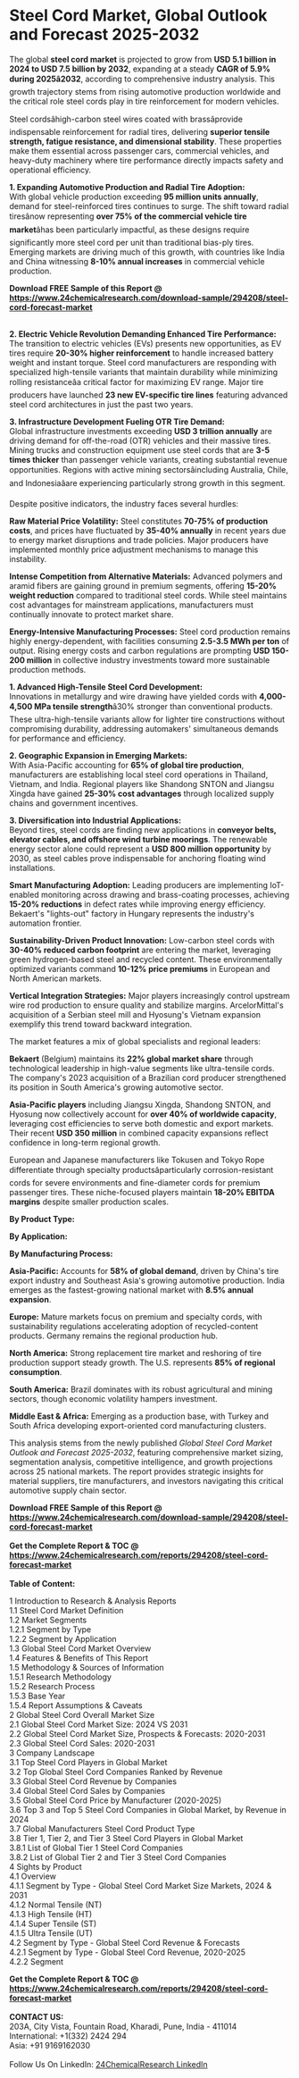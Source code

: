<h1>Steel Cord Market, Global Outlook and Forecast 2025-2032</h1><p>The global <strong>steel cord market</strong> is projected to grow from <strong>USD 5.1 billion in 2024 to USD 7.5 billion by 2032</strong>, expanding at a steady <strong>CAGR of 5.9% during 2025â2032</strong>, according to comprehensive industry analysis. This growth trajectory stems from rising automotive production worldwide and the critical role steel cords play in tire reinforcement for modern vehicles.</p><p>Steel cordsâhigh-carbon steel wires coated with brassâprovide indispensable reinforcement for radial tires, delivering <strong>superior tensile strength, fatigue resistance, and dimensional stability</strong>. These properties make them essential across passenger cars, commercial vehicles, and heavy-duty machinery where tire performance directly impacts safety and operational efficiency.</p><p><strong>1. Expanding Automotive Production and Radial Tire Adoption:</strong><br>
With global vehicle production exceeding <strong>95 million units annually</strong>, demand for steel-reinforced tires continues to surge. The shift toward radial tiresânow representing <strong>over 75% of the commercial vehicle tire market</strong>âhas been particularly impactful, as these designs require significantly more steel cord per unit than traditional bias-ply tires. Emerging markets are driving much of this growth, with countries like India and China witnessing <strong>8-10% annual increases</strong> in commercial vehicle production.</p><div><b>Download FREE Sample of this Report @ 
            <a href="https://www.24chemicalresearch.com/download-sample/294208/steel-cord-forecast-market">
            https://www.24chemicalresearch.com/download-sample/294208/steel-cord-forecast-market</a></b></div><br><p><strong>2. Electric Vehicle Revolution Demanding Enhanced Tire Performance:</strong><br>
The transition to electric vehicles (EVs) presents new opportunities, as EV tires require <strong>20-30% higher reinforcement</strong> to handle increased battery weight and instant torque. Steel cord manufacturers are responding with specialized high-tensile variants that maintain durability while minimizing rolling resistanceâa critical factor for maximizing EV range. Major tire producers have launched <strong>23 new EV-specific tire lines</strong> featuring advanced steel cord architectures in just the past two years.</p><p><strong>3. Infrastructure Development Fueling OTR Tire Demand:</strong><br>
Global infrastructure investments exceeding <strong>USD 3 trillion annually</strong> are driving demand for off-the-road (OTR) vehicles and their massive tires. Mining trucks and construction equipment use steel cords that are <strong>3-5 times thicker</strong> than passenger vehicle variants, creating substantial revenue opportunities. Regions with active mining sectorsâincluding Australia, Chile, and Indonesiaâare experiencing particularly strong growth in this segment.</p><p>Despite positive indicators, the industry faces several hurdles:</p><p><strong>Raw Material Price Volatility:</strong> Steel constitutes <strong>70-75% of production costs</strong>, and prices have fluctuated by <strong>35-40% annually</strong> in recent years due to energy market disruptions and trade policies. Major producers have implemented monthly price adjustment mechanisms to manage this instability.</p><p><strong>Intense Competition from Alternative Materials:</strong> Advanced polymers and aramid fibers are gaining ground in premium segments, offering <strong>15-20% weight reduction</strong> compared to traditional steel cords. While steel maintains cost advantages for mainstream applications, manufacturers must continually innovate to protect market share.</p><p><strong>Energy-Intensive Manufacturing Processes:</strong> Steel cord production remains highly energy-dependent, with facilities consuming <strong>2.5-3.5 MWh per ton</strong> of output. Rising energy costs and carbon regulations are prompting <strong>USD 150-200 million</strong> in collective industry investments toward more sustainable production methods.</p><p><strong>1. Advanced High-Tensile Steel Cord Development:</strong><br>
Innovations in metallurgy and wire drawing have yielded cords with <strong>4,000-4,500 MPa tensile strength</strong>â30% stronger than conventional products. These ultra-high-tensile variants allow for lighter tire constructions without compromising durability, addressing automakers' simultaneous demands for performance and efficiency.</p><p><strong>2. Geographic Expansion in Emerging Markets:</strong><br>
With Asia-Pacific accounting for <strong>65% of global tire production</strong>, manufacturers are establishing local steel cord operations in Thailand, Vietnam, and India. Regional players like Shandong SNTON and Jiangsu Xingda have gained <strong>25-30% cost advantages</strong> through localized supply chains and government incentives.</p><p><strong>3. Diversification into Industrial Applications:</strong><br>
Beyond tires, steel cords are finding new applications in <strong>conveyor belts, elevator cables, and offshore wind turbine moorings</strong>. The renewable energy sector alone could represent a <strong>USD 800 million opportunity</strong> by 2030, as steel cables prove indispensable for anchoring floating wind installations.</p><p><strong>Smart Manufacturing Adoption:</strong> Leading producers are implementing IoT-enabled monitoring across drawing and brass-coating processes, achieving <strong>15-20% reductions</strong> in defect rates while improving energy efficiency. Bekaert's "lights-out" factory in Hungary represents the industry's automation frontier.</p><p><strong>Sustainability-Driven Product Innovation:</strong> Low-carbon steel cords with <strong>30-40% reduced carbon footprint</strong> are entering the market, leveraging green hydrogen-based steel and recycled content. These environmentally optimized variants command <strong>10-12% price premiums</strong> in European and North American markets.</p><p><strong>Vertical Integration Strategies:</strong> Major players increasingly control upstream wire rod production to ensure quality and stabilize margins. ArcelorMittal's acquisition of a Serbian steel mill and Hyosung's Vietnam expansion exemplify this trend toward backward integration.</p><p>The market features a mix of global specialists and regional leaders:</p><p><strong>Bekaert</strong> (Belgium) maintains its <strong>22% global market share</strong> through technological leadership in high-value segments like ultra-tensile cords. The company's 2023 acquisition of a Brazilian cord producer strengthened its position in South America's growing automotive sector.</p><p><strong>Asia-Pacific players</strong> including Jiangsu Xingda, Shandong SNTON, and Hyosung now collectively account for <strong>over 40% of worldwide capacity</strong>, leveraging cost efficiencies to serve both domestic and export markets. Their recent <strong>USD 350 million</strong> in combined capacity expansions reflect confidence in long-term regional growth.</p><p>European and Japanese manufacturers like Tokusen and Tokyo Rope differentiate through specialty productsâparticularly corrosion-resistant cords for severe environments and fine-diameter cords for premium passenger tires. These niche-focused players maintain <strong>18-20% EBITDA margins</strong> despite smaller production scales.</p><p><strong>By Product Type:</strong></p><p><strong>By Application:</strong></p><p><strong>By Manufacturing Process:</strong></p><p><strong>Asia-Pacific:</strong> Accounts for <strong>58% of global demand</strong>, driven by China's tire export industry and Southeast Asia's growing automotive production. India emerges as the fastest-growing national market with <strong>8.5% annual expansion</strong>.</p><p><strong>Europe:</strong> Mature markets focus on premium and specialty cords, with sustainability regulations accelerating adoption of recycled-content products. Germany remains the regional production hub.</p><p><strong>North America:</strong> Strong replacement tire market and reshoring of tire production support steady growth. The U.S. represents <strong>85% of regional consumption</strong>.</p><p><strong>South America:</strong> Brazil dominates with its robust agricultural and mining sectors, though economic volatility hampers investment.</p><p><strong>Middle East &amp; Africa:</strong> Emerging as a production base, with Turkey and South Africa developing export-oriented cord manufacturing clusters.</p><p>This analysis stems from the newly published <em>Global Steel Cord Market Outlook and Forecast 2025-2032</em>, featuring comprehensive market sizing, segmentation analysis, competitive intelligence, and growth projections across 25 national markets. The report provides strategic insights for material suppliers, tire manufacturers, and investors navigating this critical automotive supply chain sector.</p><div><b>Download FREE Sample of this Report @ 
            <a href="https://www.24chemicalresearch.com/download-sample/294208/steel-cord-forecast-market">
            https://www.24chemicalresearch.com/download-sample/294208/steel-cord-forecast-market</a></b></div><br><div><b>Get the Complete Report & TOC @ 
            <a href="https://www.24chemicalresearch.com/reports/294208/steel-cord-forecast-market">
            https://www.24chemicalresearch.com/reports/294208/steel-cord-forecast-market</a></b></div><br>
            <b>Table of Content:</b><p>1 Introduction to Research & Analysis Reports<br />
 1.1 Steel Cord Market Definition<br />
 1.2 Market Segments<br />
 1.2.1 Segment by Type<br />
 1.2.2 Segment by Application<br />
 1.3 Global Steel Cord Market Overview<br />
 1.4 Features & Benefits of This Report<br />
 1.5 Methodology & Sources of Information<br />
 1.5.1 Research Methodology<br />
 1.5.2 Research Process<br />
 1.5.3 Base Year<br />
 1.5.4 Report Assumptions & Caveats<br />
2 Global Steel Cord Overall Market Size<br />
 2.1 Global Steel Cord Market Size: 2024 VS 2031<br />
 2.2 Global Steel Cord Market Size, Prospects & Forecasts: 2020-2031<br />
 2.3 Global Steel Cord Sales: 2020-2031<br />
3 Company Landscape<br />
 3.1 Top Steel Cord Players in Global Market<br />
 3.2 Top Global Steel Cord Companies Ranked by Revenue<br />
 3.3 Global Steel Cord Revenue by Companies<br />
 3.4 Global Steel Cord Sales by Companies<br />
 3.5 Global Steel Cord Price by Manufacturer (2020-2025)<br />
 3.6 Top 3 and Top 5 Steel Cord Companies in Global Market, by Revenue in 2024<br />
 3.7 Global Manufacturers Steel Cord Product Type<br />
 3.8 Tier 1, Tier 2, and Tier 3 Steel Cord Players in Global Market<br />
 3.8.1 List of Global Tier 1 Steel Cord Companies<br />
 3.8.2 List of Global Tier 2 and Tier 3 Steel Cord Companies<br />
4 Sights by Product<br />
 4.1 Overview<br />
 4.1.1 Segment by Type - Global Steel Cord Market Size Markets, 2024 & 2031<br />
 4.1.2 Normal Tensile (NT)<br />
 4.1.3 High Tensile (HT)<br />
 4.1.4 Super Tensile (ST)<br />
 4.1.5 Ultra Tensile (UT)<br />
 4.2 Segment by Type - Global Steel Cord Revenue & Forecasts<br />
 4.2.1 Segment by Type - Global Steel Cord Revenue, 2020-2025<br />
 4.2.2 Segment</p><div><b>Get the Complete Report & TOC @ 
            <a href="https://www.24chemicalresearch.com/reports/294208/steel-cord-forecast-market">
            https://www.24chemicalresearch.com/reports/294208/steel-cord-forecast-market</a></b></div><br><b>CONTACT US:</b><br>
            203A, City Vista, Fountain Road, Kharadi, Pune, India - 411014<br>
            International: +1(332) 2424 294<br>
            Asia: +91 9169162030 <br><br>
            Follow Us On LinkedIn: <a href="https://www.linkedin.com/company/24chemicalresearch/">24ChemicalResearch LinkedIn</a>